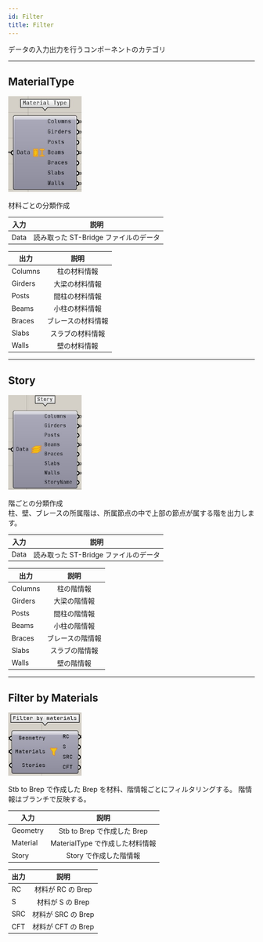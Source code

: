 ```yaml
---
id: Filter
title: Filter
---
```


データの入力出力を行うコンポーネントのカテゴリ

---

## MaterialType

![](../../images/Component/MaterialType.png)

材料ごとの分類作成

|入力|説明|
|---|:---:|
|Data|読み取った ST-Bridge ファイルのデータ|

|出力|説明|
|---|:---:|
|Columns|柱の材料情報|
|Girders|大梁の材料情報|
|Posts|間柱の材料情報|
|Beams|小柱の材料情報|
|Braces|ブレースの材料情報|
|Slabs|スラブの材料情報|
|Walls|壁の材料情報|

---

## Story

![](../../images/Component/Story.png)

階ごとの分類作成  
柱、壁、ブレースの所属階は、所属節点の中で上部の節点が属する階を出力します。

|入力|説明|
|---|:---:|
|Data|読み取った ST-Bridge ファイルのデータ|

|出力|説明|
|---|:---:|
|Columns|柱の階情報|
|Girders|大梁の階情報|
|Posts|間柱の階情報|
|Beams|小柱の階情報|
|Braces|ブレースの階情報|
|Slabs|スラブの階情報|
|Walls|壁の階情報|

---

## Filter by Materials

![](../../images/Component/FilterByMaterials.png)

Stb to Brep で作成した Brep を材料、階情報ごとにフィルタリングする。
階情報はブランチで反映する。

|入力|説明|
|---|:---:|
|Geometry|Stb to Brep で作成した Brep|
|Material|MaterialType で作成した材料情報|
|Story|Story で作成した階情報|

|出力|説明|
|---|:---:|
|RC|材料が RC の Brep|
|S|材料が S の Brep|
|SRC|材料が SRC の Brep|
|CFT|材料が CFT の Brep|
